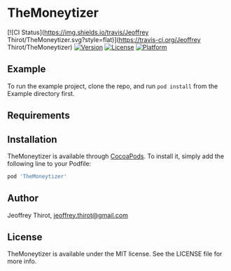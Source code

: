 # TheMoneytizer

[![CI Status](https://img.shields.io/travis/Jeoffrey Thirot/TheMoneytizer.svg?style=flat)](https://travis-ci.org/Jeoffrey Thirot/TheMoneytizer)
[![Version](https://img.shields.io/cocoapods/v/TheMoneytizer.svg?style=flat)](https://cocoapods.org/pods/TheMoneytizer)
[![License](https://img.shields.io/cocoapods/l/TheMoneytizer.svg?style=flat)](https://cocoapods.org/pods/TheMoneytizer)
[![Platform](https://img.shields.io/cocoapods/p/TheMoneytizer.svg?style=flat)](https://cocoapods.org/pods/TheMoneytizer)

## Example

To run the example project, clone the repo, and run `pod install` from the Example directory first.

## Requirements

## Installation

TheMoneytizer is available through [CocoaPods](https://cocoapods.org). To install
it, simply add the following line to your Podfile:

```ruby
pod 'TheMoneytizer'
```

## Author

Jeoffrey Thirot, jeoffrey.thirot@gmail.com

## License

TheMoneytizer is available under the MIT license. See the LICENSE file for more info.
